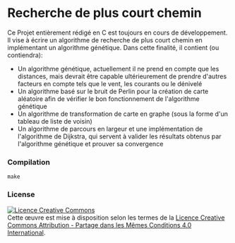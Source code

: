 # Recherche de plus court chemin
Ce Projet entièrement rédigé en C est toujours en cours de développement.
Il vise à écrire un algorithme de recherche de plus court chemin en implémentant un algorithme génétique.
Dans cette finalité, il contient (ou contiendra):
* Un algorithme génétique, actuellement il ne prend en compte que les distances, mais devrait être capable ultérieurement de prendre d'autres facteurs en compte tels que le vent, les courants ou le dénivelé
* Un algorithme basé sur le bruit de Perlin pour la création de carte aléatoire afin de vérifier le bon fonctionnement de l'algorithme génétique
* Un algorithme de transformation de carte en graphe (sous la forme d'un tableau de liste de voisin)
* Un algorithme de parcours en largeur et une implémentation de l'algorithme de Dijkstra, qui servent à valider les résultats obtenus par l'algorithme génétique et prouver sa convergence

### Compilation
```shell
make
```

### License
<a rel="license" href="http://creativecommons.org/licenses/by-sa/4.0/"><img alt="Licence Creative Commons" style="border-width:0" src="https://i.creativecommons.org/l/by-sa/4.0/88x31.png" /></a><br />Cette œuvre est mise à disposition selon les termes de la <a rel="license" href="http://creativecommons.org/licenses/by-sa/4.0/">Licence Creative Commons Attribution -  Partage dans les Mêmes Conditions 4.0 International</a>.
